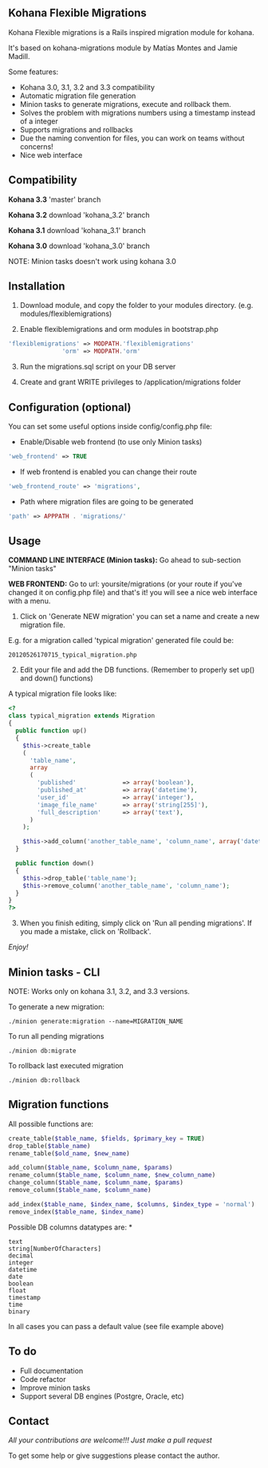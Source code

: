 ## Kohana Flexible Migrations

Kohana Flexible migrations is a Rails inspired migration module for kohana.

It's based on kohana-migrations module by Matías Montes and Jamie Madill.

Some features:

* Kohana 3.0, 3.1, 3.2 and 3.3 compatibility
* Automatic migration file generation
* Minion tasks to generate migrations, execute and rollback them.
* Solves the problem with migrations numbers using a timestamp instead of a integer
* Supports migrations and rollbacks
* Due the naming convention for files, you can work on teams without concerns!
* Nice web interface

## Compatibility

**Kohana 3.3** 'master' branch

**Kohana 3.2** download 'kohana_3.2' branch

**Kohana 3.1** download 'kohana_3.1' branch

**Kohana 3.0** download 'kohana_3.0' branch

NOTE: Minion tasks doesn't work using kohana 3.0

## Installation

1) Download module, and copy the folder to your modules directory. (e.g. modules/flexiblemigrations)

2) Enable flexiblemigrations and orm modules in bootstrap.php

```php
'flexiblemigrations' => MODPATH.'flexiblemigrations'
               'orm' => MODPATH.'orm'
```

3) Run the migrations.sql script on your DB server

4) Create and grant WRITE privileges to /application/migrations folder

## Configuration (optional)

You can set some useful options inside config/config.php file:

- Enable/Disable web frontend (to use only Minion tasks)
```php
'web_frontend' => TRUE
```

- If web frontend is enabled you can change their route
```php
'web_frontend_route' => 'migrations',
```

- Path where migration files are going to be generated
```php
'path' => APPPATH . 'migrations/'
```

## Usage

**COMMAND LINE INTERFACE (Minion tasks):** Go ahead to sub-section "Minion tasks"

**WEB FRONTEND:** Go to url: yoursite/migrations (or your route if you've changed it on config.php file) and that's it! you will see a nice web interface with a menu.

1) Click on 'Generate NEW migration' you can set a name and create a new migration file.

E.g. for a migration called 'typical migration' generated file could be:

```
20120526170715_typical_migration.php
```

2) Edit your file and add the DB functions. (Remember to properly set up() and down() functions)


A typical migration file looks like:

```php
<?
class typical_migration extends Migration
{
  public function up()
  {
    $this->create_table
    (
      'table_name',
      array
      (
        'published'             => array('boolean'),
        'published_at'          => array('datetime'),
        'user_id'               => array('integer'),
        'image_file_name'       => array('string[255]'),
        'full_description'      => array('text'),
      )
    );

    $this->add_column('another_table_name', 'column_name', array('datetime', 'default' => NULL));
  }

  public function down()
  {
    $this->drop_table('table_name');
    $this->remove_column('another_table_name', 'column_name');
  }
}
?>
```

3) When you finish editing, simply click on 'Run all pending migrations'. If you made a mistake, click on 'Rollback'.

*Enjoy!*

## Minion tasks - CLI

NOTE: Works only on kohana 3.1, 3.2, and 3.3 versions.

To generate a new migration:
```
./minion generate:migration --name=MIGRATION_NAME
```

To run all pending migrations
```
./minion db:migrate
```

To rollback last executed migration
```
./minion db:rollback
```

## Migration functions

All possible functions are:

```php
create_table($table_name, $fields, $primary_key = TRUE)
drop_table($table_name)
rename_table($old_name, $new_name)

add_column($table_name, $column_name, $params)
rename_column($table_name, $column_name, $new_column_name)
change_column($table_name, $column_name, $params)
remove_column($table_name, $column_name)

add_index($table_name, $index_name, $columns, $index_type = 'normal')
remove_index($table_name, $index_name)
```

Possible DB columns datatypes are: *

```
text
string[NumberOfCharacters]
decimal
integer
datetime
date
boolean
float
timestamp
time
binary
```

In all cases you can pass a default value (see file example above)

## To do

* Full documentation
* Code refactor
* Improve minion tasks
* Support several DB engines (Postgre, Oracle, etc)

## Contact

*All your contributions are welcome!!! Just make a pull request*

To get some help or give suggestions please contact the author.



